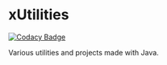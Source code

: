 # xUtilities #

[![Codacy Badge](https://api.codacy.com/project/badge/Grade/e436710dae1f4aae87f4c05de2e3c1dc)](https://app.codacy.com/gh/Kimosauraus/xUtilities?utm_source=github.com&utm_medium=referral&utm_content=Kimosauraus/xUtilities&utm_campaign=Badge_Grade_Settings)

Various utilities and projects made with Java.
